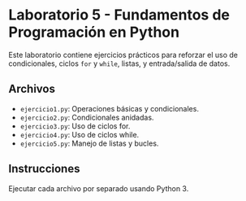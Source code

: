 # Laboratorio 5 - Fundamentos de Programación en Python

Este laboratorio contiene ejercicios prácticos para reforzar el uso de condicionales, ciclos `for` y `while`, listas, y entrada/salida de datos.

## Archivos

- `ejercicio1.py`: Operaciones básicas y condicionales.
- `ejercicio2.py`: Condicionales anidadas.
- `ejercicio3.py`: Uso de ciclos for.
- `ejercicio4.py`: Uso de ciclos while.
- `ejercicio5.py`: Manejo de listas y bucles.

## Instrucciones

Ejecutar cada archivo por separado usando Python 3.
